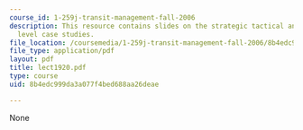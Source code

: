 ```yaml
---
course_id: 1-259j-transit-management-fall-2006
description: This resource contains slides on the strategic tactical and operational
  level case studies.
file_location: /coursemedia/1-259j-transit-management-fall-2006/8b4edc999da3a077f4bed688aa26deae_lect1920.pdf
file_type: application/pdf
layout: pdf
title: lect1920.pdf
type: course
uid: 8b4edc999da3a077f4bed688aa26deae

---
```

None
